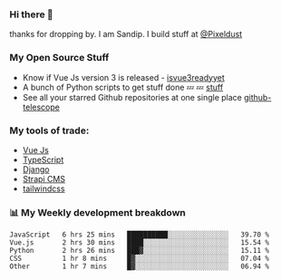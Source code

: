 ### Hi there 👋

thanks for dropping by.
I am Sandip. I build stuff at [@Pixeldust](github.com/pixeldust-in/)

###  **My Open Source Stuff**

 - Know if Vue Js version 3 is released -  [isvue3readyyet](https://github.com/sandiprb/isvue3readyyet)
 - A bunch of Python scripts to get stuff done 💤 💤 [stuff](https://github.com/sandiprb/stuff)
 - See all your starred Github repositories at one single place [github-telescope](https://github.com/sandiprb/github-telescope)



###  **My tools of trade:**
 - [Vue Js](https://github.com/vuejs/vue/)
 - [TypeScript](https://github.com/microsoft/TypeScript)
 - [Django](github.com/django/django)
 - [Strapi CMS](github.com/strapi/strapi)
 - [tailwindcss](https://github.com/tailwindlabs/tailwindcss)


###  📊 **My Weekly development breakdown**
<!--START_SECTION:waka-->
```text
JavaScript   6 hrs 25 mins   ██████████░░░░░░░░░░░░░░░   39.70 % 
Vue.js       2 hrs 30 mins   ████░░░░░░░░░░░░░░░░░░░░░   15.54 % 
Python       2 hrs 26 mins   ███▓░░░░░░░░░░░░░░░░░░░░░   15.11 % 
CSS          1 hr 8 mins     █▓░░░░░░░░░░░░░░░░░░░░░░░   07.04 % 
Other        1 hr 7 mins     █▓░░░░░░░░░░░░░░░░░░░░░░░   06.94 % 
```
<!--END_SECTION:waka-->
